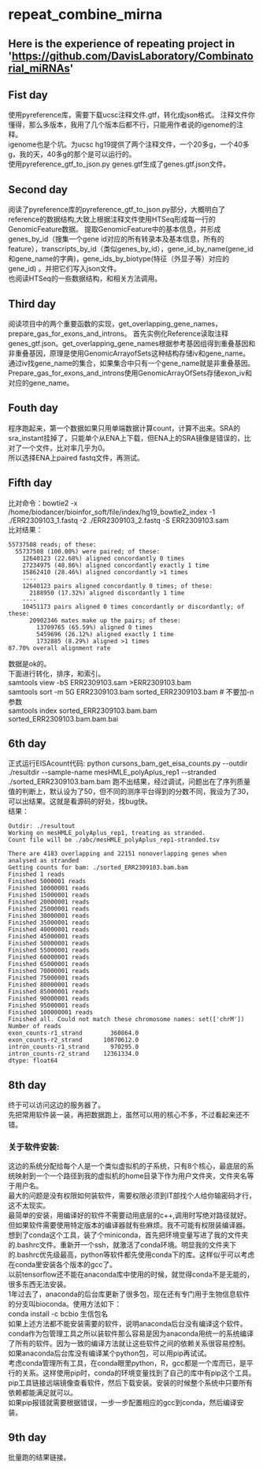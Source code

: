 # repeat_combine_mirna
## Here is the experience of repeating project in 'https://github.com/DavisLaboratory/Combinatorial_miRNAs'

## Fist day
使用pyreference库，需要下载ucsc注释文件.gtf，转化成json格式。
注释文件你懂得，那么多版本，我用了几个版本后都不行，只能用作者说的igenome的注释。  
igenome也是个坑。为ucsc hg19提供了两个注释文件，一个20多g，一个40多g，我的天，40多g的那个是可以运行的。  
使用pyreference_gtf_to_json.py genes.gtf生成了genes.gtf.json文件。  

## Second day
阅读了pyreference库的pyreference_gtf_to_json.py部分，大概明白了reference的数据结构,大致上根据注释文件使用HTSeq形成每一行的GenomicFeature数据。
提取GenomicFeature中的基本信息，并形成genes_by_id（搜集一个gene id对应的所有转录本及基本信息，所有的feature），transcripts_by_id（类似genes_by_id），gene_id_by_name(gene_id和gene_name的字典)，gene_ids_by_biotype(特征（外显子等）对应的gene_id)  。并把它们写入json文件。  
也阅读HTSeq的一些数据结构，和相关方法调用。

## Third day 
阅读项目中的两个重要函数的实现，get_overlapping_gene_names，prepare_gas_for_exons_and_introns。
首先实例化Reference读取注释genes_gtf.json。get_overlapping_gene_names根据参考基因组得到重叠基因和非重叠基因，原理是使用GenomicArrayofSets这种结构存储iv和gene_name。通过iv找gene_name的集合，如果集合中只有一个gene_name就是非重叠基因。  
Prepare_gas_for_exons_and_introns使用GenomicArrayOfSets存储exon_iv和对应的gene_name。

## Fouth day
程序跑起来，第一个数据如果只用单端数据计算count，计算不出来。SRA的sra_instant挂掉了，只能单个从ENA上下载，但ENA上的SRA镜像是错误的，比对了一个文件，比对率几乎为0。  
所以选择ENA上paired fastq文件，再测试。  

## Fifth day
比对命令：bowtie2 -x /home/biodancer/bioinfor_soft/file/index/hg19_bowtie2_index -1 ./ERR2309103_1.fastq -2 ./ERR2309103_2.fastq -S ERR2309103.sam  
比对结果：

```
55737508 reads; of these:
  55737508 (100.00%) were paired; of these:
    12640123 (22.68%) aligned concordantly 0 times
    27234975 (48.86%) aligned concordantly exactly 1 time
    15862410 (28.46%) aligned concordantly >1 times
    ----
    12640123 pairs aligned concordantly 0 times; of these:
      2188950 (17.32%) aligned discordantly 1 time
    ----
    10451173 pairs aligned 0 times concordantly or discordantly; of these:
      20902346 mates make up the pairs; of these:
        13709765 (65.59%) aligned 0 times
        5459696 (26.12%) aligned exactly 1 time
        1732885 (8.29%) aligned >1 times
87.70% overall alignment rate

```
数据是ok的。  
下面进行转化，排序，和索引。  
samtools view -bS ERR2309103.sam >ERR2309103.bam  
samtools sort -m 5G ERR2309103.bam sorted_ERR2309103.bam # 不要加-n参数  
samtools index sorted_ERR2309103.bam.bam sorted_ERR2309103.bam.bam.bai



## 6th day
正式运行EISAcount代码:
python cursons_bam_get_eisa_counts.py --outdir ./resultdir --sample-name mesHMLE_polyAplus_rep1 --stranded ./sorted_ERR2309103.bam.bam
跑不出结果，经过调试，问题出在了序列质量值的判断上，默认设为了50，但不同的测序平台得到的分数不同，我设为了30，可以出结果。这就是看源码的好处，找bug快。    
结果：  
```
Outdir: ./resultout
Working on mesHMLE_polyAplus_rep1, treating as stranded.
Count file will be ./abc/mesHMLE_polyAplus_rep1-stranded.tsv

There are 4183 overlapping and 22151 nonoverlapping genes when analysed as stranded
Getting counts for bam: ./sorted_ERR2309103.bam.bam
Finished 1 reads
Finished 5000001 reads
Finished 10000001 reads
Finished 15000001 reads
Finished 20000001 reads
Finished 25000001 reads
Finished 30000001 reads
Finished 35000001 reads
Finished 40000001 reads
Finished 45000001 reads
Finished 50000001 reads
Finished 55000001 reads
Finished 60000001 reads
Finished 65000001 reads
Finished 70000001 reads
Finished 75000001 reads
Finished 80000001 reads
Finished 85000001 reads
Finished 90000001 reads
Finished 95000001 reads
Finished 100000001 reads
Finished all. Could not match these chromosome names: set(['chrM'])
Number of reads
exon_counts-r1_strand        360864.0
exon_counts-r2_strand      10870612.0
intron_counts-r1_strand      970295.0
intron_counts-r2_strand    12361334.0
dtype: float64
```

## 8th day  
终于可以访问这边的服务器了。  
先把常用软件装一装，再把数据跑上，虽然可以用的核心不多，不过看起来还不错。  
### 关于软件安装:
这边的系统分配给每个人是一个类似虚拟机的子系统，只有8个核心，最底层的系统映射到一个一个路径到我的虚拟机的home目录下作为用户文件夹，文件夹名等于用户名。  
最大的问题是没有权限如何装软件，需要权限必须到IT部找个人给你输密码才行，这不太现实。  
最简单的安装，用编译好的软件不需要动用底层的c++,调用时写绝对路径就好。  
但如果软件需要使用特定版本的编译器就有些麻烦。我不可能有权限装编译器。  
想到了conda这个工具，装了个miniconda，首先把环境变量写进了我的文件夹的.bashrc文件。重新开一个ssh，就激活了conda环境。明显我的文件夹下的.bashrc优先级最高，python等软件都先使用conda下的库。这样似乎可以考虑在conda里安装各个版本的gcc了。  
以前tensorflow还不能在anaconda库中使用的时候，就觉得conda不是无能的，很多东西无法安装。  
1年过去了，anaconda的后台库更新了很多包，现在还有专门用于生物信息软件的分支叫bioconda。使用方法如下：  
conda install -c bcbio 生信包名  
如果上述方法都不能安装需要的软件，说明anaconda后台没有编译这个软件。conda作为包管理工具之所以装软件那么容易是因为anaconda用统一的系统编译了所有的软件。因为一致的编译方法就让这些软件之间的依赖关系很容易控制。  
如果anaconda后台库没有编译某个python包，可以用pip再试试。  
考虑conda管理所有工具，在conda眼里python，R，gcc都是一个库而已，是平行的关系。这样使用pip时，conda的环境变量找到了自己的库中有pip这个工具。pip工具链接远端镜像查看软件，然后下载安装。安装的时候整个系统中只要所有依赖都能满足就可以。  
如果pip报错就需要根据错误，一步一步配置相应的gcc到conda，然后编译安装。  
## 9th day
批量跑的结果链接。  

